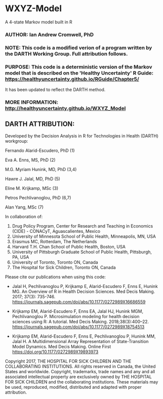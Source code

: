 # WXYZ-Model
 A 4-state Markov model built in R

### AUTHOR: Ian Andrew Cromwell, PhD                                             
                                                                                
### NOTE:    This code is a modified verion of a program written by the DARTH Working Group. Full attribution follows.                         
                                                                              
### PURPOSE: This code is a deterministic version of the Markov model that is described on the 'Healthy Uncertainty' R Guide: https://healthyuncertainty.github.io/RGuide/Chapter5/          

It has been updated to reflect the DARTH method.                 

### MORE INFORMATION: http://healthyuncertainty.github.io/WXYZ_Model              

## DARTH ATTRIBUTION:

Developed by the Decision Analysis in R for Technologies in Health (DARTH) workgroup:

Fernando Alarid-Escudero, PhD (1) 

Eva A. Enns, MS, PhD (2)	

M.G. Myriam Hunink, MD, PhD (3,4)

Hawre J. Jalal, MD, PhD (5) 

Eline M. Krijkamp, MSc (3)	

Petros Pechlivanoglou, PhD (6,7)

Alan Yang, MSc (7)

In collaboration of: 		

1. Drug Policy Program, Center for Research and Teaching in Economics (CIDE) - CONACyT, 
   Aguascalientes, Mexico
2. University of Minnesota School of Public Health, Minneapolis, MN, USA
3. Erasmus MC, Rotterdam, The Netherlands
4. Harvard T.H. Chan School of Public Health, Boston, USA
5. University of Pittsburgh Graduate School of Public Health, Pittsburgh, PA, USA
6. University of Toronto, Toronto ON, Canada
7. The Hospital for Sick Children, Toronto ON, Canada

Please cite our publications when using this code:
 
- Jalal H, Pechlivanoglou P, Krijkamp E, Alarid-Escudero F, Enns E, Hunink MG. 
An Overview of R in Health Decision Sciences. Med Decis Making. 2017; 37(3): 735-746. 
https://journals.sagepub.com/doi/abs/10.1177/0272989X16686559
 
- Krijkamp EM, Alarid-Escudero F, Enns EA, Jalal HJ, Hunink MGM, Pechlivanoglou P. 
Microsimulation modeling for health decision sciences using R: A tutorial. 
Med Decis Making. 2018;38(3):400–22. 
https://journals.sagepub.com/doi/abs/10.1177/0272989X18754513
 
- Krijkamp EM, Alarid-Escudero F, Enns E, Pechlivanoglou P, Hunink MM, Jalal H. 
A Multidimensional Array Representation of State-Transition Model Dynamics. 
Med Decis Making. Online First https://doi.org/10.1177/0272989X19893973

Copyright 2017, THE HOSPITAL FOR SICK CHILDREN AND THE COLLABORATING INSTITUTIONS. 
All rights reserved in Canada, the United States and worldwide. Copyright, 
trademarks, trade names and any and all associated intellectual property are 
exclusively owned by THE HOSPITAL FOR SICK CHILDREN and the collaborating 
institutions. These materials may be used, reproduced, modified, distributed 
and adapted with proper attribution.